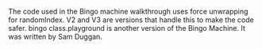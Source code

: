 The code used in the Bingo machine walkthrough uses force unwrapping for randomIndex.  V2 and V3 are versions that handle this to make the code safer.
bingo class.playground is another version of the Bingo Machine.  It was written by Sam Duggan. 
